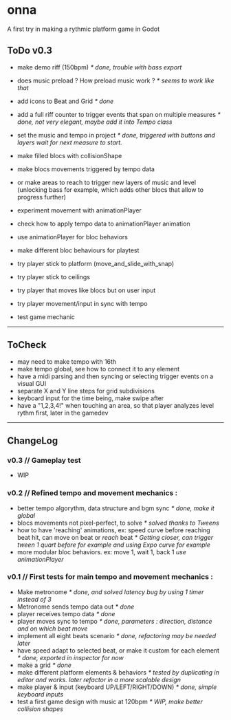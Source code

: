 # onna
A first try in making a rythmic platform game in Godot


## ToDo v0.3

- make demo riff (150bpm) _* done, trouble with bass export_
- does music preload ? How preload music work ? _* seems to work like that_
- add icons to Beat and Grid _* done_
- add a full riff counter to trigger events that span on multiple measures _* done, not very elegant, maybe add it into Tempo class_
- set the music and tempo in project _* done, triggered with buttons and layers wait for next measure to start._


- make filled blocs with collisionShape
- make blocs movements triggered by tempo data
- or make areas to reach to trigger new layers of music and level (unlocking bass for example, which adds other blocs that allow to progress further)


- experiment movement with animationPlayer
- check how to apply tempo data to animationPlayer animation
- use animationPlayer for bloc behaviors
- make different bloc behaviours for playtest


- try player stick to platform (move_and_slide_with_snap)
- try player stick to ceilings 
- try player that moves like blocs but on user input
- try player movement/input in sync with tempo
- test game mechanic

---

## ToCheck

- may need to make tempo with 16th
- make tempo global, see how to connect it to any element
- have a midi parsing and then syncing or selecting trigger events on a visual GUI
- separate X and Y line steps for grid subdivisions
- keyboard input for the time being, make swipe after
- have a "1,2,3,4!" when touching an area, so that player analyzes level rythm first, later in the gamedev

---

## ChangeLog

### v0.3 // Gameplay test

- WIP

### v0.2 // Refined tempo and movement mechanics :

- better tempo algorythm, data structure and bgm sync _* done, make it global_
- blocs movements not pixel-perfect, to solve _* solved thanks to Tweens_
- how to have 'reaching' animations, ex: speed curve before reaching beat hit, can move on beat or *reach* beat _* Getting closer, can trigger tween 1 quart before for example and using Expo curve for example_
- more modular bloc behaviors. ex: move 1, wait 1, back 1 _use animationPlayer_

### v0.1 // First tests for main tempo and movement mechanics :

- Make metronome _* done, and solved latency bug by using 1 timer instead of 3_
- Metronome sends tempo data out _* done_
- player receives tempo data _* done_
- player moves sync to tempo _* done, parameters : direction, distance and on which beat move_
- implement all eight beats scenario _* done, refactoring may be needed later_
- have speed adapt to selected beat, or make it custom for each element _* done, exported in inspector for now_
- make a grid _* done_
- make different platform elements & behaviors _* tested by duplicating in editor and works. later refactor in a more scalable design_
- make player & input (keyboard UP/LEFT/RIGHT/DOWN) _* done, simple keyboard inputs_
- test a first game design with music at 120bpm _* WIP, make better collision shapes_